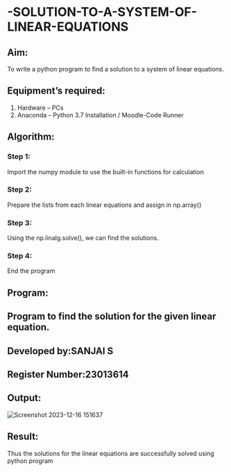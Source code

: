 # -SOLUTION-TO-A-SYSTEM-OF-LINEAR-EQUATIONS
## Aim:
To write a python program to find a solution to a system of linear equations.
## Equipment’s required:
1. 	Hardware – PCs
2. 	Anaconda – Python 3.7 Installation / Moodle-Code Runner
## Algorithm:
### Step 1: 
Import the numpy module to use the built-in functions for calculation
### Step 2: 
Prepare the lists from each linear equations and assign in np.array()
### Step 3: 
Using the np.linalg.solve(), we can find the solutions.
### Step 4: 
End the program
## Program:
## Program to find the solution for the given linear equation.
## Developed by:SANJAI S
## Register Number:23013614


## Output:
![Screenshot 2023-12-16 151637](https://github.com/Sanjaichitra/-SOLUTION-TO-A-SYSTEM-OF-LINEAR-EQUATIONS/assets/144870518/72438d90-bd84-4f97-81e6-6026ca20843e)

## Result: 
Thus the solutions for the linear equations are successfully solved using python program

